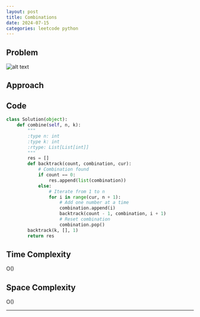 ```yaml
---
layout: post
title: Combinations
date: 2024-07-15
categories: leetcode python
---
```


## Problem
![alt text](/blog/public/img/Combinations.png)

## Approach


## Code
```python
class Solution(object):
    def combine(self, n, k):
        """
        :type n: int
        :type k: int
        :rtype: List[List[int]]
        """
        res = []
        def backtrack(count, combination, cur):
            # Combination found
            if count == 0:
                res.append(list(combination))
            else:
                # Iterate from 1 to n
                for i in range(cur, n + 1):
                    # Add one number at a time
                    combination.append(i)
                    backtrack(count - 1, combination, i + 1)
                    # Reset combination
                    combination.pop()
        backtrack(k, [], 1)
        return res
```
## Time Complexity
O()
> 

## Space Complexity
O()
> 

---